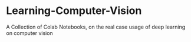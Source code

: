 # Learning-Computer-Vision
A Collection of Colab Notebooks, on the real case usage of deep learning on computer vision
